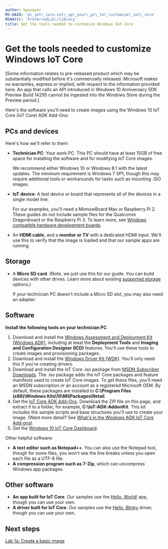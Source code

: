 ```yaml
---
author: kpacquer
MS-HAID: 'p\_iot\_core.set\_up\_your\_pc\_to\_customize\_iot\_core'
MSHAttr: 'PreferredLib:/library'
title: Get the tools needed to customize Windows IoT Core
---
```


# Get the tools needed to customize Windows IoT Core


\[Some information relates to pre-released product which may be substantially modified before it's commercially released. Microsoft makes no warranties, express or implied, with respect to the information provided here. An app that calls an API introduced in Windows 10 Anniversary SDK Preview Build 14295 cannot be ingested into the Windows Store during the Preview period.\]

Here's the software you'll need to create images using the Windows 10 IoT Core (IoT Core) ADK Add-Ons:

## <span id="PCs_and_devices"></span><span id="pcs_and_devices"></span><span id="PCS_AND_DEVICES"></span>PCs and devices


Here's how we'll refer to them:

-   **Technician PC**: Your work PC. This PC should have at least 15GB of free space for installing the software and for modifying IoT Core images.

    We recommend either Windows 10 or Windows 8.1 with the latest updates. The minimum requirement is Windows 7 SP1, though this may require additional tools or workarounds for tasks such as mounting .ISO images.

-   **IoT device**: A test device or board that represents all of the devices in a single model line.

    For our examples, you'll need a MinnowBoard Max or Raspberry Pi 2. These guides do not include sample files for the Qualcomm Dragonboard or the Raspberry Pi 3. To learn more, see [Windows compatible hardware development boards](https://msdn.microsoft.com/library/windows/hardware/dn914597).

-   An **HDMI cable**, and a **monitor or TV** with a dedicated HDMI input. We'll use this to verify that the image is loaded and that our sample apps are running.

## <span id="Storage"></span><span id="storage"></span><span id="STORAGE"></span>Storage


-   A **Micro SD card**. (Note, we just use this for our guide. You can build devices with other drives. Learn more about existing [supported storage](http://ms-iot.github.io/content/en-US/win10/SupportedInterfaces.md#storage) options.)

    If your technician PC doesn't include a Micro SD slot, you may also need an adapter.

## <span id="Software"></span><span id="software"></span><span id="SOFTWARE"></span>Software


**Install the following tools on your technician PC**

1.  Download and install the [Windows Assessment and Deployment Kit (Windows ADK)](http://go.microsoft.com/fwlink/?LinkId=526803), including at least the **Deployment Tools** and **Imaging and Configuration Designer (ICD)** features. You'll use these tools to create images and provisioning packages.
2.  Download and install the [Windows Driver Kit (WDK)](http://go.microsoft.com/fwlink/p/?linkid=261797). You'll only need this if you're creating drivers.
3.  Download and install the IoT Core .iso package from [MSDN Subscriber Downloads](http://go.microsoft.com/fwlink/?LinkId=722759). The .iso package adds the IoT Core packages and feature manifests used to create IoT Core images. To get these files, you'll need an MSDN subscription or an account as a registered Microsoft OEM. By default, these packages are installed to **C:\\Program Files (x86)\\Windows Kits\\10\\MSPackages\\Retail**.
4.  Get the [IoT Core ADK Add-Ons](http://go.microsoft.com/fwlink/?LinkId=735028). Download the ZIP file on this page, and extract it to a folder, for example, **C:\\IoT-ADK-AddonKit**. This kit includes the sample scripts and base structures you'll use to create your image. (Want more detail? See [What's in the Windows ADK IoT Core Add-ons](iot-core-adk-addons.md)).
5.  Get the [Windows 10 IoT Core Dashboard](http://go.microsoft.com/fwlink/p/?LinkId=708576).

Other helpful software:

-   **A text editor such as Notepad++**. You can also use the Notepad tool, though for some files, you won't see the line breaks unless you open each file as a UTF-8 file.
-   **A compression program such as 7-Zip**, which can uncompress Windows app packages.

## <span id="Other_software"></span><span id="other_software"></span><span id="OTHER_SOFTWARE"></span>Other software


-   **An app built for IoT Core**. Our samples use the [Hello, World!](http://go.microsoft.com/fwlink/?LinkID=532945) app, though you can use your own.
-   **A driver built for IoT Core**. Our samples use the [Hello, Blinky](http://go.microsoft.com/fwlink/?LinkId=780794) driver, though you can use your own.

## <span id="Next_steps"></span><span id="next_steps"></span><span id="NEXT_STEPS"></span>Next steps


[Lab 1a: Create a basic image](create-a-basic-image.md)

 

 



